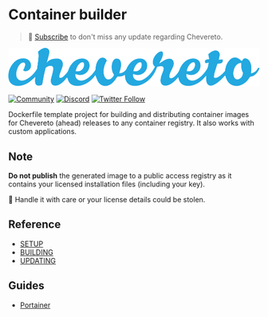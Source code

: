 # Container builder

> 🔔 [Subscribe](https://newsletter.chevereto.com/subscription?f=PmL892XuTdfErVq763PCycJQrvZ8PYc9JbsVUttqiPV1zXt6DDtf7lhepEStqE8LhGs8922ZYmGT7CYjMH5uSx23pL6Q) to don't miss any update regarding Chevereto.

![Chevereto](LOGO.svg)

[![Community](https://img.shields.io/badge/chv.to-community-blue?style=flat-square)](https://chv.to/community)
[![Discord](https://img.shields.io/discord/759137550312407050?style=flat-square)](https://chv.to/discord)
[![Twitter Follow](https://img.shields.io/twitter/follow/chevereto?style=social)](https://twitter.com/chevereto)

Dockerfile template project for building and distributing container images for Chevereto (ahead) releases to any container registry. It also works with custom applications.

## Note

**Do not publish** the generated image to a public access registry as it contains your licensed installation files (including your key).

🧐 Handle it with care or your license details could be stolen.

## Reference

* [SETUP](SETUP.md)
* [BUILDING](BUILDING.md)
* [UPDATING](UPDATING.md)

## Guides

* [Portainer](guides/portainer/README.md)
